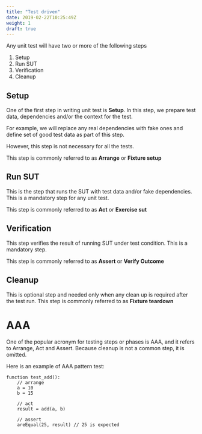 ```yaml
---
title: "Test driven"
date: 2019-02-22T10:25:49Z
weight: 1
draft: true
---
```


Any unit test will have two or more of the following steps

1. Setup
2. Run SUT
3. Verification
4. Cleanup

## Setup
One of the first step in writing unit test is **Setup**. In this step, we prepare test data, dependencies and/or the context for the test.

For example, we will replace any real dependencies with fake ones and define set of good test data as part of this step.

However, this step is not necessary for all the tests.

This step is commonly referred to as **Arrange** or **Fixture setup**

## Run SUT
This is the step that runs the SUT with test data and/or fake dependencies. This is a mandatory step for any unit test.

This step is commonly referred to as **Act** or **Exercise sut**

## Verification
This step verifies the result of running SUT under test condition. This is a mandatory step.

This step is commonly referred to as **Assert** or **Verify Outcome**

## Cleanup
This is optional step and needed only when any clean up is required after the test run. This step is commonly referred to as **Fixture teardown**

# AAA
One of the popular acronym for testing steps or phases is AAA, and it refers to Arrange, Act and Assert. Because cleanup is not a common step, it is omitted.

Here is an example of AAA pattern test:

```
function test_add():
    // arrange
    a = 10
    b = 15

    // act
    result = add(a, b)

    // assert
    areEqual(25, result) // 25 is expected

```
